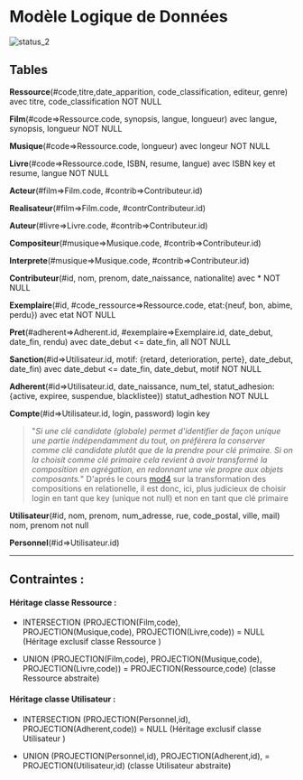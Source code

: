 # Modèle Logique de Données
![status_2](https://img.shields.io/badge/Rendu%202-done-brightgreen)

## Tables
**Ressource**(#code,titre,date_apparition, code_classification, editeur, genre) avec titre, code_classification NOT NULL

**Film**(#code=>Ressource.code, synopsis, langue, longueur) avec langue, synopsis, longueur NOT NULL

**Musique**(#code=>Ressource.code, longueur) avec longeur NOT NULL

**Livre**(#code=>Ressource.code, ISBN, resume, langue) avec ISBN key et resume, langue NOT NULL

**Acteur**(#film=>Film.code, #contrib=><span>Contributeur.id</span>)

**Realisateur**(#film=>Film.code, #contr<span>Contributeur.id</span>)

**Auteur**(#livre=>Livre.code, #contrib=><span>Contributeur.id</span>)

**Compositeur**(#musique=>Musique.code, #contrib=><span>Contributeur.id</span>)

**Interprete**(#musique=>Musique.code, #contrib=><span>Contributeur.id</span>)

**Contributeur**(#id, nom, prenom, date_naissance, nationalite) avec * NOT NULL

**Exemplaire**(#id, #code_ressource=>Ressource.code, etat:{neuf, bon, abime, perdu}) avec etat NOT NULL

**Pret**(#adherent=>Adherent<span>.id, #exemplaire=>Exemplaire</span>.id, date_debut, date_fin, rendu) avec date_debut <= date_fin, all NOT NULL

**Sanction**(#id=><span>Utilisateur.id</span>, motif: {retard, deterioration, perte}, date_debut, date_fin) avec date_debut <= date_fin, date_debut, motif NOT NULL

**Adherent**(#id=><span>Utilisateur.id</span>, date_naissance, num_tel, statut_adhesion: {active, expiree, suspendue, blacklistee}) statut_adhestion NOT NULL

**Compte**(#id=><span>Utilisateur.id</span>, login, password) login key

> "*Si une clé candidate (globale) permet d'identifier de façon unique une partie indépendamment du tout, on préférera la conserver comme clé candidate plutôt que de la prendre pour clé primaire.
> Si on la choisit comme clé primaire cela revient à avoir transformé la composition en agrégation, en redonnant une vie propre aux objets composants.*"
> D'aprés le cours [mod4](https://moodle.utc.fr/pluginfile.php/249144/mod_resource/content/1/co/mod4c21.html) sur la transformation des compositions en relationelle, il  est donc, ici, plus judicieux de choisir login en tant que key (unique not null) et non en tant que clé primaire



**Utilisateur**(#id, nom, prenom, num_adresse, rue, code_postal,  ville, mail) nom, prenom not null

**Personnel**(#id=><span>Utilisateur.id</span>)
    
---

## Contraintes :

#### Héritage classe Ressource :

- INTERSECTION (PROJECTION(Film,code), PROJECTION(Musique,code), PROJECTION(Livre,code)) = NULL (Héritage exclusif classe Ressource )

- UNION (PROJECTION(Film,code), PROJECTION(Musique,code), PROJECTION(Livre,code)) = PROJECTION(Ressource,code) (classe Ressource abstraite)

#### Héritage classe Utilisateur :

- INTERSECTION (PROJECTION(Personnel,id), PROJECTION(Adherent,code)) = NULL (Héritage exclusif classe Utilisateur )

- UNION (PROJECTION(Personnel,id), PROJECTION(Adherent,id),  = PROJECTION(Utilisateur,id) (classe Utilisateur abstraite)


